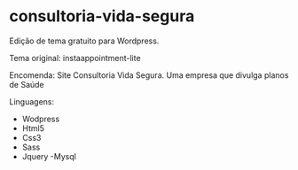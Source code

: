 # consultoria-vida-segura

Edição de tema gratuito para Wordpress. 

Tema original: instaappointment-lite

Encomenda: Site Consultoria Vida Segura. 
Uma empresa que divulga planos de Saúde

Linguagens:
- Wodpress
- Html5
- Css3
- Sass
- Jquery
-Mysql
